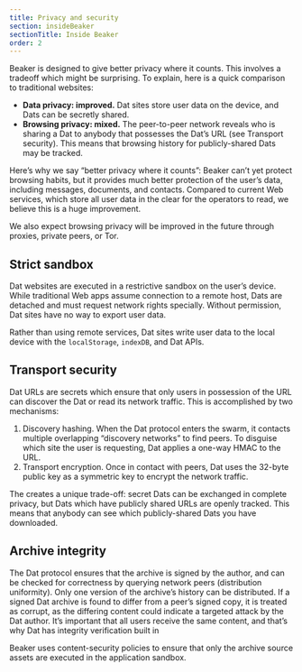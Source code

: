 ```yaml
---
title: Privacy and security
section: insideBeaker
sectionTitle: Inside Beaker
order: 2
---
```


Beaker is designed to give better privacy where it counts. This involves a tradeoff which might be surprising. To explain, here is a quick comparison to traditional websites:

- **Data privacy: improved.** Dat sites store user data on the device, and Dats can be secretly shared.
- **Browsing privacy: mixed.** The peer-to-peer network reveals who is sharing a Dat to anybody that possesses the Dat’s URL (see Transport security). This means that browsing history for publicly-shared Dats may be tracked.

Here’s why we say “better privacy where it counts”: Beaker can’t yet protect browsing habits, but it provides much better protection of the user’s data, including messages, documents, and contacts. Compared to current Web services, which store all user data in the clear for the operators to read, we believe this is a huge improvement.

We also expect browsing privacy will be improved in the future through proxies, private peers, or Tor.

## Strict sandbox

Dat websites are executed in a restrictive sandbox on the user’s device. While traditional Web apps assume connection to a remote host, Dats are detached and must request network rights specially. Without permission, Dat sites have no way to export user data.

Rather than using remote services, Dat sites write user data to the local device with the `localStorage`, `indexDB`, and Dat APIs.

## Transport security

Dat URLs are secrets which ensure that only users in possession of the URL can discover the Dat or read its network traffic. This is accomplished by two mechanisms:

1. Discovery hashing. When the Dat protocol enters the swarm, it contacts multiple overlapping “discovery networks” to find peers. To disguise which site the user is requesting, Dat applies a one-way HMAC to the URL.
2. Transport encryption. Once in contact with peers, Dat uses the 32-byte public key as a symmetric key to encrypt the network traffic.

The creates a unique trade-off: secret Dats can be exchanged in complete privacy, but Dats which have publicly shared URLs are openly tracked. This means that anybody can see which publicly-shared Dats you have downloaded.

## Archive integrity

The Dat protocol ensures that the archive is signed by the author, and can be checked for correctness by querying network peers (distribution uniformity). Only one version of the archive’s history can be distributed. If a signed Dat archive is found to differ from a peer’s signed copy, it is treated as corrupt, as the differing content could indicate a targeted attack by the Dat author. It’s important that all users receive the same content, and that’s why Dat has integrity verification built in

Beaker uses content-security policies to ensure that only the archive source assets are executed in the application sandbox.